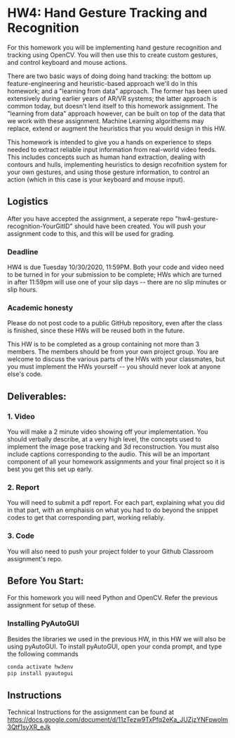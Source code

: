 # HW4: Hand Gesture Tracking and Recognition 

For this homework you will be implementing hand gesture recognition and tracking using OpenCV. You will then use this to create custom gestures, and control keyboard and mouse actions. 

There are two basic ways of doing doing hand tracking: the bottom up feature-engineering and heuristic-based approach we'll do in this homework; and a "learning from data" approach. The former has been used extensively during earlier years of AR/VR systems; the latter approach is common today, but doesn't lend itself to this homework assignment. The "learning from data" approach however, can be built on top of the data that we work with these assignment. Machine Learning algorithems may replace, extend or augment the heuristics that you would design in this HW. 

This homework is intended to give you a hands on experience to steps needed to extract reliable input information from real-world video feeds. This includes concepts such as human hand extraction, dealing with contours and hulls, implementing heuristics to design recofnition system for your own gestures, and using those gesture information, to control an action (which in this case is your keyboard and mouse input). 


## Logistics

After you have accepted the assignment, a seperate repo "hw4-gesture-recognition-YourGitID" should have been created. You will push your assignment code to this, and this will be used for grading.

### Deadline

HW4 is due Tuesday 10/30/2020, 11:59PM. Both your code and video need to be turned in for your submission to be complete; HWs which are turned in after 11:59pm will use one of your slip days -- there are no slip minutes or slip hours.

### Academic honesty
Please do not post code to a public GitHub repository, even after the class is finished, since these HWs will be reused both  in the future.

This HW is to be completed as a group containing not more than 3 members. The members should be from your own project group. You are welcome to discuss the various parts of the HWs with your classmates, but you must implement the HWs yourself -- you should never look at anyone else's code.

## Deliverables:

### 1. Video

You will make a 2 minute video showing off your implementation. You should verbally describe, at a very high level, the concepts used to implement the image pose tracking and 3d reconstruction. You must also include captions corresponding to the audio. This will be an important component of all your homework assignments and your final project so it is best you get this set up early. 

### 2. Report

You will need to submit a pdf report. For each part, explaining what you did in that part, with an emphaisis on what you had to do beyond the snippet codes to get that corresponding part, working reliably. 

### 3. Code
You will also need to push your project folder to your Github Classroom assignment's repo.


## Before You Start:
For this homework you will need Python and OpenCV. Refer the previous assignment for setup of these.

### Installing PyAutoGUI

Besides the libraries we used in the previous HW, in this HW we will also be using pyAutoGUI. To install pyAutoGUI, open your conda prompt, and type the following commands
```python
conda activate hw3env
pip install pyautogui
```

## Instructions
Technical Instructions for the assignment can be found at https://docs.google.com/document/d/11zTezw9TxPfq2eKa_JUZjzYNFpwolm3Qtf1syXR_eJk
